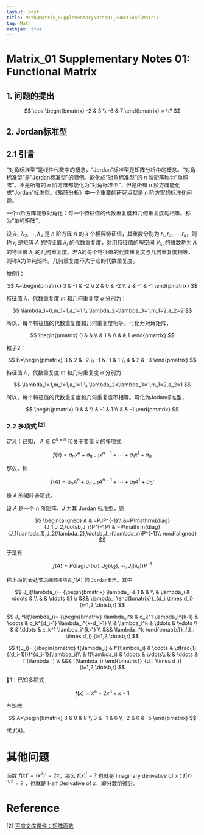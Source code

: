 ```yaml
---
layout: post
title: Math@Matrix_SupplementaryNotes01_FunctionalMatrix
tag: Math
mathjax: true
---
```


# Matrix_01 Supplementary Notes 01: Functional Matrix

## 1. 问题的提出

$$
\cos \begin{bmatrix}
-2 & 3 \\
-6 & 7
\end{bmatrix} = \:?
$$

## 2. Jordan标准型

## 2.1 引言

“对角标准型”是线性代数中的概念，“Jordan”标准型是矩阵分析中的概念。“对角标准型”是“Jordan标准型”的特例。能化成“对角标准型”的 $n$ 阶矩阵称为“单纯阵”。不是所有的 $n$ 阶方阵都能化为“对角标准型”，但是所有 $n$ 阶方阵能化成“Jordan”标准型。《矩阵分析》中一个重要的研究点就是 $n$ 阶方案的标准化问题。

一个n阶方阵能够对角化：每一个特征值的代数重复度和几何重复度均相等。称为“单纯矩阵”。

设 $\lambda_1,\lambda_2,\dotsb,\lambda_k$ 是 $n$ 阶方阵 $A$ 的 $k$ 个相异特征值，其重数分别为 $r_1,r_2,\dotsb,r_k$，则称 $r_i$ 是矩阵 $A$ 的特征值 $\lambda_i$ 的代数重复度，对用特征值的解空间 $V_{\lambda_i}$ 的维数称为 $A$ 的特征值 $\lambda_i$ 的几何重复度。若A的每个特征值的代数重复度与几何重复度相等，则称A为单纯矩阵。几何重复度不大于它的代数重复度。 

举例1：

$$
A=\begin{pmatrix}
3 & -1 & -2 \\
2 & 0 & -2 \\
2 & -1 & -1
\end{pmatrix}
$$

特征值 $\lambda$，代数重复度 $m$ 和几何重复度 $a$ 分别为：

$$
\lambda_1=0,m_1=1,a_1=1 \\
\lambda_2=\lambda_3=1,m_1=2,a_2=2
$$

所以，每个特征值的代数重复度和几何重复度相等。可化为对角矩阵，

$$
\begin{pmatrix}
0 &  &  \\
 & 1 &  \\
 &  & 1
\end{pmatrix}
$$

粒子2：

$$
B=\begin{pmatrix}
3 & 2 & -2 \\
-1 & -1 & 1 \\
4 & 2 & -3
\end{pmatrix}
$$

特征值 $\lambda$，代数重复度 $m$ 和几何重复度 $a$ 分别为：

$$
\lambda_1=1,m_1=1,a_1=1 \\
\lambda_2=\lambda_3=1,m_1=2,a_2=1
$$

所以，每个特征值的代数重复度和几何重复度不相等。可化为Jodan标准型，

$$
\begin{pmatrix}
0 &  &  \\
 & -1 & 1 \\
 &  & -1
\end{pmatrix}
$$

### 2.2 多项式 $^{[2]}$ 

定义：已知， $A \in C^{ n\times n}$ 和关于变量 $x$ 的多项式

$$
f(x) = a_nx^n+a_{n-1}x^{n-1}+\dotsb+a_{1}x^{1}+a_0
$$

那么，称

$$
f(A) = a_nA^n+a_{n-1}A^{n-1}+\dotsb+a_{1}A^{1}+a_0I
$$

是 $A$ 的矩阵多项式。

设 $A$ 是一个 $n$ 阶矩阵，$J$ 为其 Jordan 标准型，则

$$
\begin{aligned} A & =PJP^{-1}\\
&=P\mathrm{diag}(J_1,J_2,\dotsb,J_r)P^{-1}\\
& =P\mathrm{diag}(J_1(\lambda_1),J_2(\lambda_2),\dotsb,J_r(\lambda_r))P^{-1}\\
\end{aligned}
$$

于是有

$$
f(A)=P\mathrm{diag}(J_1(\lambda_1),J_2(\lambda_2),\dotsb,J_r(\lambda_r))P^{-1}
$$

称上面的表达式为`矩阵多项式` $f(A)$ 的 `Jordan表示`。其中

$$
J_i(\lambda_i)= {\begin{bmatrix}
\lambda_i & 1 &  & \\
 & \lambda_i & \ddots & \\
 & & \ddots &1 \\
 &&& \lambda_i
\end{bmatrix}}_{d_i \times d_i} (i=1,2,\dotsb,r)
$$

$$
J_i^k(\lambda_i)= {\begin{bmatrix}
\lambda_i^k & c_k^1 \lambda_i^{k-1} & \cdots   & c_k^{d_i-1} \lambda_i^{k-d_i-1} \\
 & \lambda_i^k & \ddots & \vdots \\
 & & \ddots & c_k^1 \lambda_i^{k-1} \\
 &&& \lambda_i^k
\end{bmatrix}}_{d_i \times d_i} (i=1,2,\dotsb,r)
$$

$$
f(J_i)= {\begin{bmatrix}
f(\lambda_i) & f'(\lambda_i) & \cdots  & \dfrac{1}{(d_i-1)!}f^{d_i-1}(\lambda_i)\\
 & f(\lambda_i) & \ddots & \vdots\\
 & & \ddots & f'(\lambda_i) \\
 &&& f(\lambda_i)
\end{bmatrix}}_{d_i \times d_i} (i=1,2,\dotsb,r)
$$

🌰1：已知多项式

$$
f(x)=x^4-2x^3+x-1
$$

与矩阵

$$
A=\begin{bmatrix}
3 & 0 & 8 \\
3 & -1 & 6 \\
-2 & 0 & -5
\end{bmatrix}
$$

求 $f(A)$。




# 其他问题

函数 $f(x)'=(x^2)'=2x$，那么 $f(x)^{i}=?$ 也就是 Imaginary derivative of $x$；$f(x)^{'1/2}=?$ ，也就是 Half Derivative of $x$，即分数阶微分。 

# Reference

[2] [百度文库课件：矩阵函数]( https://wenku.baidu.com/view/91043fc74028915f804dc241.html?sxts=1573650251601 )